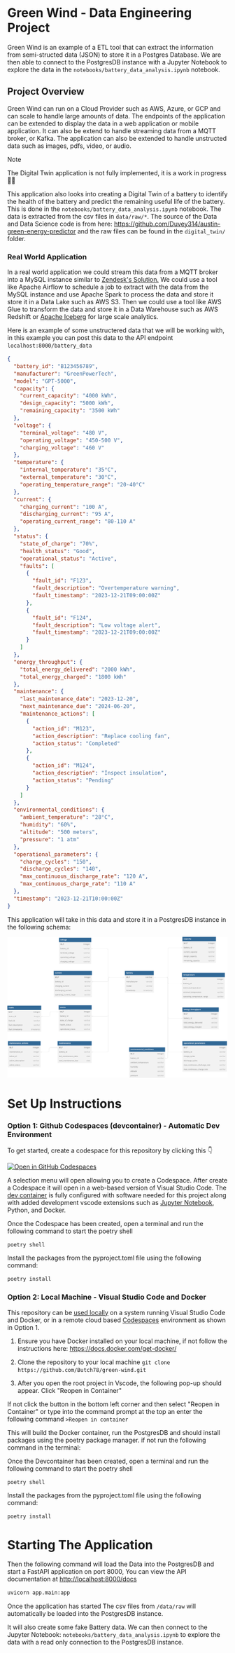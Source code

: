 # Green Wind - Data Engineering Project

Green Wind is an example of a ETL tool that can extract the information from semi-structed data (JSON) to store it in a Postgres Database. We are then able to connect to the PostgresDB instance with a Jupyter Notebook to explore the data in the ```notebooks/battery_data_analysis.ipynb``` notebook. 

## Project Overview

Green Wind can run on a Cloud Provider such as AWS, Azure, or GCP and can scale to handle large amounts of data. The endpoints of the application can be extended to display the data in a web application or mobile application. It can also be extend to handle streaming data from a MQTT broker, or Kafka. The application can also be extended to handle unstructed data such as images, pdfs, video, or audio. 

> [!NOTE]
> The Digital Twin application is not fully implemented, it is a work in progress 👷‍♂️

This application also looks into creating a Digital Twin of a battery to identify the health of the battery and predict the remaining useful life of the battery. This is done in the ```notebooks/battery_data_analysis.ipynb``` notebook. The data is extracted from the csv files in ```data/raw/*```. The source of the Data and Data Science code is from here:
https://github.com/Duvey314/austin-green-energy-predictor and the raw files can be found in the ```digital_twin/``` folder.


### Real World Application

In a real world application we could stream this data from a MQTT broker into a MySQL instance similar to [Zendesk's Solution.](https://www.infoq.com/news/2023/12/zendesk-dynamodb-mysql-s3-cost/) We could use a tool like Apache Airflow to schedule a job to extract with the data from the MySQL instance and use Apache Spark to process the data and store it store it in a Data Lake such as AWS S3. Then we could use a tool like AWS Glue to transform the data and store it in a Data Warehouse such as AWS Redshift or [Apache Iceberg](https://iceberg.apache.org/) for large scale analytics. 






Here is an example of some unstructered data that we will be working with, in this example you can post this data to the API endpoint ```localhost:8000/battery_data```


```json
{
  "battery_id": "B123456789",
  "manufacturer": "GreenPowerTech",
  "model": "GPT-5000",
  "capacity": {
    "current_capacity": "4000 kWh",
    "design_capacity": "5000 kWh",
    "remaining_capacity": "3500 kWh"
  },
  "voltage": {
    "terminal_voltage": "480 V",
    "operating_voltage": "450-500 V",
    "charging_voltage": "460 V"
  },
  "temperature": {
    "internal_temperature": "35°C",
    "external_temperature": "30°C",
    "operating_temperature_range": "20-40°C"
  },
  "current": {
    "charging_current": "100 A",
    "discharging_current": "95 A",
    "operating_current_range": "80-110 A"
  },
  "status": {
    "state_of_charge": "70%",
    "health_status": "Good",
    "operational_status": "Active",
    "faults": [
      {
        "fault_id": "F123",
        "fault_description": "Overtemperature warning",
        "fault_timestamp": "2023-12-21T09:00:00Z"
      },
      {
        "fault_id": "F124",
        "fault_description": "Low voltage alert",
        "fault_timestamp": "2023-12-21T09:00:00Z"
      }
    ]
  },
  "energy_throughput": {
    "total_energy_delivered": "2000 kWh",
    "total_energy_charged": "1800 kWh"
  },
  "maintenance": {
    "last_maintenance_date": "2023-12-20",
    "next_maintenance_due": "2024-06-20",
    "maintenance_actions": [
      {
        "action_id": "M123",
        "action_description": "Replace cooling fan",
        "action_status": "Completed"
      },
      {
        "action_id": "M124",
        "action_description": "Inspect insulation",
        "action_status": "Pending"
      }
    ]
  },
  "environmental_conditions": {
    "ambient_temperature": "28°C",
    "humidity": "60%",
    "altitude": "500 meters",
    "pressure": "1 atm"
  },
  "operational_parameters": {
    "charge_cycles": "150",
    "discharge_cycles": "140",
    "max_continuous_discharge_rate": "120 A",
    "max_continuous_charge_rate": "110 A"
  },
  "timestamp": "2023-12-21T10:00:00Z"
}
```
This application will take in this data and store it in a PostgresDB instance in the following schema:

![Database UML Diagram](./app/schema/green-wind.svg)





# Set Up Instructions

### Option 1: Github Codespaces (devcontainer) - Automatic Dev Environment

To get started, create a codespace for this repository by clicking this 👇

[![Open in GitHub Codespaces](https://github.com/codespaces/badge.svg)](https://github.com/codespaces/new?hide_repo_select=true&ref=main&repo=733376401&skip_quickstart=true&machine=standardLinux32gb&devcontainer_path=.devcontainer%2Fdevcontainer.json&geo=EuropeWest)

A selection menu will open allowing you to create a Codespace. After create a Codespace it  will open in a web-based version of Visual Studio Code. The [dev container](.devcontainer/devcontainer.json) is fully configured with software needed for this project along with added development vscode extensions such as [Jupyter Notebook](https://marketplace.visualstudio.com/items?itemName=ms-toolsai.jupyter), Python, and Docker.

Once the Codespace has been created, open a terminal and run the following command to start the poetry shell 

```bash
poetry shell
```
Install the packages from the pyproject.toml file using the following command:

```bash
poetry install
```

### Option 2: Local Machine - Visual Studio Code and Docker

This repository can be [used locally](https://code.visualstudio.com/docs/devcontainers/tutorial) on a system running Visual Studio Code and Docker, or in a remote cloud based [Codespaces](https://github.com/features/codespaces) environment as shown in Option 1.

1. Ensure you have Docker installed on your local machine, if not follow the instructions here: <https://docs.docker.com/get-docker/>

2. Clone the repository to your local machine
   ```git clone https://github.com/Butch78/green-wind.git```

3. After you open the root project in Vscode, the following pop-up should appear. Click "Reopen in Container"

If not click the button in the bottom left corner and then select "Reopen in Container" or type into the command prompt at the top an enter the following command ```>Reopen in container```

This will build the Docker container, run the PostgresDB and should install packages using the poetry package manager. if not run the following command in the terminal:

Once the Devcontainer has been created, open a terminal and run the following command to start the poetry shell 

```bash
poetry shell
```
Install the packages from the pyproject.toml file using the following command:

```bash
poetry install
```

# Starting The Application

Then the following command will load the Data into the PostgresDB and start a FastAPI application on port 8000, You can view the API documentation at <http://localhost:8000/docs>

```bash
uvicorn app.main:app
```

Once the application has started The csv files from ```/data/raw```  will automatically be loaded into the PostgresDB instance. 

It will also create some fake Battery data. We can then connect to the Jupyter Notebook: ```notebooks/battery_data_analysis.ipynb```  to explore the data with a read only connection to the PostgresDB instance.



